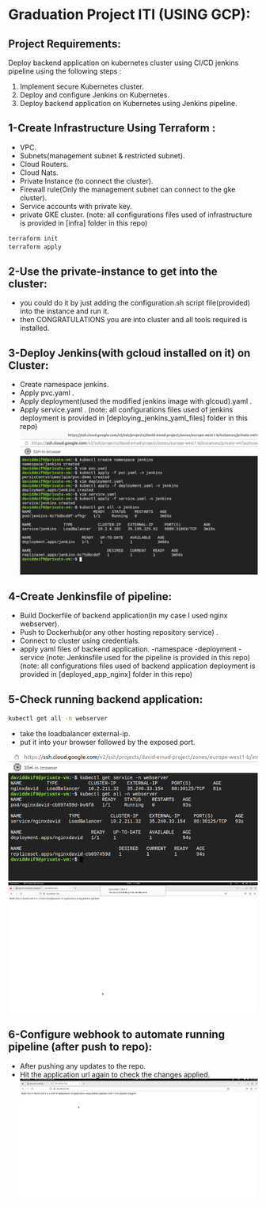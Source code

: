 # Graduation Project ITI (USING GCP):

## Project Requirements:
Deploy backend application on kubernetes cluster using CI/CD jenkins pipeline using the following steps :
1. Implement secure Kubernetes cluster.
2. Deploy and configure Jenkins on Kubernetes.
3. Deploy backend application on Kubernetes using Jenkins pipeline.
   
## 1-Create Infrastructure Using Terraform :
   - VPC.
   - Subnets(management subnet & restricted subnet).
   - Cloud Routers.
   - Cloud Nats.
   - Private Instance (to connect the cluster).
   - Firewall rule(Only the management subnet can connect to the gke cluster).
   - Service accounts with private key.
   - private GKE cluster.
   (note: all configurations files used of infrastructure is provided in [infra] folder in this repo)
   ```bash 
   terraform init
   terraform apply 
   ```

## 2-Use the private-instance to get into the cluster:
   - you could do it by just adding the configuration.sh script file(provided) into the instance and run it.
   - then CONGRATULATIONS you are into cluster and all tools required is installed.
  
## 3-Deploy Jenkins(with gcloud installed on it) on Cluster:
   - Create namespace jenkins.
   - Apply pvc.yaml .
   - Apply deployment(used the modified jenkins image with glcoud).yaml .
   - Apply service.yaml .
   (note: all configurations files used of jenkins deployment is provided in [deploying_jenkins_yaml_files] folder in this repo)
   ![alt text](https://github.com/daviddeif/Graduation-Project-ITI/blob/master/screenshots/deploy%20jenkins.png)

      
## 4-Create Jenkinsfile of pipeline:
   - Build Dockerfile of backend application(in my case I used nginx webserver).
   - Push to Dockerhub(or any other hosting repository service) .
   - Connect to cluster using credentials.
   - apply yaml files of backend application.
   	-namespace
   	-deployment
   	-service
   (note: Jenkinsfile used for the pipeline is provided in this repo)
   (note: all configurations files used of backend application deployment is provided in [deployed_app_nginx] folder in this repo)
   
   
## 5-Check running backend application:
   ```bash
   kubectl get all -n webserver
   ```
   - take the loadbalancer external-ip.
   - put it into your browser followed by the exposed port.
  
   ![alt text](https://github.com/daviddeif/Graduation-Project-ITI/blob/master/screenshots/deployed(webserver)%20information.png)
   ![alt text](https://github.com/daviddeif/Graduation-Project-ITI/blob/master/screenshots/URL%20output(manually%20trigger).png)
   
   
## 6-Configure webhook to automate running pipeline (after push to repo):
   - After pushing any updates to the repo.
   - Hit the application url again to check the changes applied.
   ![alt text](https://github.com/daviddeif/Graduation-Project-ITI/blob/master/screenshots/URL%20output(automatic%20trigger).png)
   
   
  

